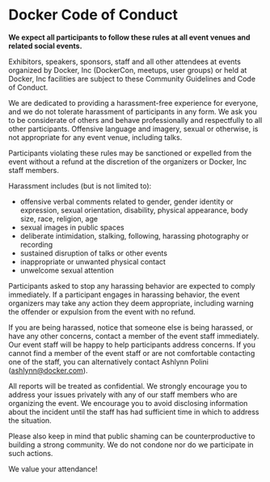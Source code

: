 # Docker Code of Conduct

**We expect all participants to follow these rules at all event venues and
related social events.**

Exhibitors, speakers, sponsors, staff and all other attendees at events
organized by Docker, Inc (DockerCon, meetups, user groups) or held at Docker,
Inc facilities are subject to these Community Guidelines and Code of Conduct.

We are dedicated to providing a harassment­-free experience for everyone, and we
do not tolerate harassment of participants in any form. We ask you to be
considerate of others and behave professionally and respectfully to all other
participants. Offensive language and imagery, sexual or otherwise, is not
appropriate for any event venue, including talks.

Participants violating these rules may be sanctioned or expelled from the event
without a refund at the discretion of the organizers or Docker, Inc staff
members.

Harassment includes (but is not limited to):
- offensive verbal comments related to gender, gender identity or expression, sexual orientation, disability, physical appearance, body size, race, religion, age
- sexual images in public spaces
- deliberate intimidation, stalking, following, harassing photography or recording
- sustained disruption of talks or other events
- inappropriate or unwanted physical contact
- unwelcome sexual attention

Participants asked to stop any harassing behavior are expected to comply
immediately. If a participant engages in harassing behavior, the event
organizers may take any action they deem appropriate, including warning the
offender or expulsion from the event with no refund.

If you are being harassed, notice that someone else is being harassed, or have
any other concerns, contact a member of the event staff immediately. Our event
staff will be happy to help participants address concerns. If you cannot find a
member of the event staff or are not comfortable contacting one of the staff,
you can alternatively contact Ashlynn Polini (ashlynn@docker.com).

All reports will be treated as confidential. We strongly encourage you to
address your issues privately with any of our staff members who are organizing
the event. We encourage you to avoid disclosing information about the incident
until the staff has had sufficient time in which to address the situation.

Please also keep in mind that public shaming can be counter­productive to
building a strong community. We do not condone nor do we participate in such
actions.

We value your attendance!
